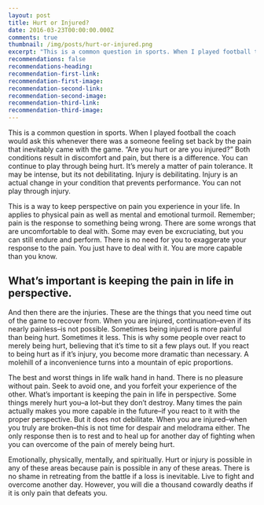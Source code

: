 ```yaml
---
layout: post
title: Hurt or Injured?
date: 2016-03-23T00:00:00.000Z
comments: true
thumbnail: /img/posts/hurt-or-injured.png
excerpt: "This is a common question in sports. When I played football the coach would ask this\_whenever there was a someone feeling set back by the pain that inevitably came with the game. “Are you hurt or are you injured?” Both conditions result in discomfort and pain, but there is a difference. You can continue to play through being hurt. It’s merely a matter of pain tolerance. It may be intense, but its not debilitating. Injury is debilitating. Injury is an actual change in your condition that prevents performance. You can not play through injury."
recommendations: false
recommendations-heading:
recommendation-first-link:
recommendation-first-image:
recommendation-second-link:
recommendation-second-image:
recommendation-third-link:
recommendation-third-image:
---
```



This is a common question in sports. When I played football the coach would ask this whenever there was a someone feeling set back by the pain that inevitably came with the game. “Are you hurt or are you injured?” Both conditions result in discomfort and pain, but there is a difference. You can continue to play through being hurt. It’s merely a matter of pain tolerance. It may be intense, but its not debilitating. Injury is debilitating. Injury is an actual change in your condition that prevents performance. You can not play through injury.

This is a way to keep perspective on pain you experience in your life. In applies to physical pain as well as mental and emotional turmoil. Remember; pain is the response to something being wrong. There are some wrongs that are uncomfortable to deal with. Some may even be excruciating, but you can still endure and perform. There is no need for you to exaggerate your response to the pain. You just have to deal with it. You are more capable than you know.

## What’s important is keeping the pain in life in perspective.

And then there are the injuries. These are the things that you need time out of the game to recover from. When you are injured, continuation–even if its nearly painless–is not possible. Sometimes being injured is more painful than being hurt. Sometimes it less. This is why some people over react to merely being hurt, believing that it’s time to sit a few plays out. If you react to being hurt as if it’s injury, you become more dramatic than necessary. A molehill of a inconvenience turns into a mountain of epic proportions.

The best and worst things in life walk hand in hand. There is no pleasure without pain. Seek to avoid one, and you forfeit your experience of the other. What’s important is keeping the pain in life in perspective. Some things merely hurt you–a lot–but they don’t destroy. Many times the pain actually makes you more capable in the future–if you react to it with the proper perspective. But it does not debilitate. When you are injured–when you truly are broken–this is not time for despair and melodrama either. The only response then is to rest and to heal up for another day of fighting when you can overcome of the pain of merely being hurt.

Emotionally, physically, mentally, and spiritually. Hurt or injury is possible in any of these areas because pain is possible in any of these areas. There is no shame in retreating from the battle if a loss is inevitable. Live to fight and overcome another day. However, you will die a thousand cowardly deaths if it is only pain that defeats you.